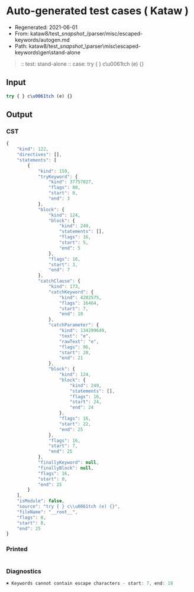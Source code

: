 # Auto-generated test cases ( Kataw )
- Regenerated: 2021-06-01
- From: kataw8/test\__snapshot__/parser/misc/escaped-keywords/autogen.md
- Path: kataw8/test\__snapshot__\parser\misc\escaped-keywords\gen\stand-alone
> :: test: stand-alone
> :: case: try { } c\u0061tch (e) {}
## Input

`````js
try { } c\u0061tch (e) {}
`````
## Output

### CST

```javascript
{
    "kind": 122,
    "directives": [],
    "statements": [
        {
            "kind": 159,
            "tryKeyword": {
                "kind": 37757027,
                "flags": 80,
                "start": 0,
                "end": 3
            },
            "block": {
                "kind": 124,
                "block": {
                    "kind": 249,
                    "statements": [],
                    "flags": 16,
                    "start": 5,
                    "end": 5
                },
                "flags": 16,
                "start": 3,
                "end": 7
            },
            "catchClause": {
                "kind": 173,
                "catchKeyword": {
                    "kind": 4202575,
                    "flags": 16464,
                    "start": 7,
                    "end": 18
                },
                "catchParameter": {
                    "kind": 134299649,
                    "text": "e",
                    "rawText": "e",
                    "flags": 96,
                    "start": 20,
                    "end": 21
                },
                "block": {
                    "kind": 124,
                    "block": {
                        "kind": 249,
                        "statements": [],
                        "flags": 16,
                        "start": 24,
                        "end": 24
                    },
                    "flags": 16,
                    "start": 22,
                    "end": 25
                },
                "flags": 16,
                "start": 7,
                "end": 25
            },
            "finallyKeyword": null,
            "finallyBlock": null,
            "flags": 16,
            "start": 0,
            "end": 25
        }
    ],
    "isModule": false,
    "source": "try { } c\\u0061tch (e) {}",
    "fileName": "__root__",
    "flags": 0,
    "start": 0,
    "end": 25
}
```

### Printed

```javascript

```

### Diagnostics

```javascript
✖ Keywords cannot contain escape characters - start: 7, end: 18

```

